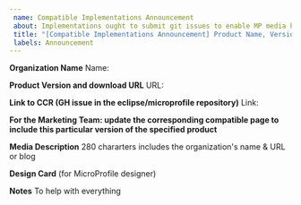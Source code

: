 ```yaml
---
 name: Compatible Implementations Announcement
 about: Implementations ought to submit git issues to enable MP media highlight compatibility with an MP release.
 title: "[Compatible Implementations Announcement] Product Name, Version "
 labels: Announcement
---
```


 **Organization Name**
 Name:
 
 **Product Version and download URL**
 URL:
 
 **Link to CCR (GH issue in the eclipse/microprofile repository)**
 Link:
 
 **For the Marketing Team: update the corresponding compatible page to include this particular version of the specified product**

 **Media Description**
 280 chararters includes the organization's name & URL or blog

 **Design Card**  (for MicroProfile designer)

 **Notes**
 To help with everything
